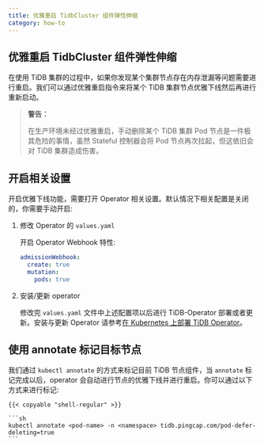 ```yaml
---
title: 优雅重启 TidbCluster 组件弹性伸缩
category: how-to
---
```


## 优雅重启 TidbCluster 组件弹性伸缩

在使用 TiDB 集群的过程中，如果你发现某个集群节点存在内存泄漏等问题需要进行重启。我们可以通过优雅重启指令来将某个 TiDB 集群节点优雅下线然后再进行重新启动。

> **警告：**
>
> 在生产环境未经过优雅重启，手动删除某个 TiDB 集群 Pod 节点是一件极其危险的事情，虽然 Stateful 控制器会将 Pod 节点再次拉起，但这依旧会对 TiDB 集群造成伤害。
>

## 开启相关设置

开启优雅下线功能，需要打开 Operator 相关设置。默认情况下相关配置是关闭的，你需要手动开启:

1. 修改 Operator 的 `values.yaml`

    开启 Operator Webhook 特性:

    ```yaml
    admissionWebhook:
      create: true
      mutation:
        pods: true
    ```

2. 安装/更新 operator

    修改完 `values.yaml` 文件中上述配置项以后进行 TiDB-Operator 部署或者更新。安装与更新 Operator 请参考[在 Kubernetes 上部署 TiDB Operator](deploy-tidb-operator.md)。 


## 使用 annotate 标记目标节点

我们通过 `kubectl annotate` 的方式来标记目前 TiDB 节点组件，当 `annotate` 标记完成以后，operator 会自动进行节点的优雅下线并进行重启。你可以通过以下方式来进行标记:

    {{< copyable "shell-regular" >}}

    ```sh
    kubectl annotate <pod-name> -n <namespace> tidb.pingcap.com/pod-defer-deleting=true
    ```
